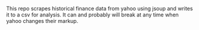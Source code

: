 This repo scrapes historical finance data from yahoo using jsoup and writes it to a csv for analysis. It can and probably will break at any time when yahoo changes their markup.
